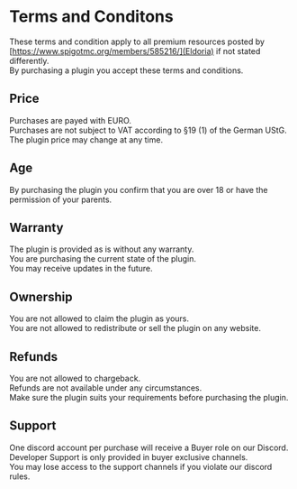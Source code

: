 # Terms and Conditons
These terms and condition apply to all premium resources posted by [https://www.spigotmc.org/members/585216/](Eldoria) if not stated differently.\
By purchasing a plugin you accept these terms and conditions.

## Price
Purchases are payed with EURO.\
Purchases are not subject to VAT according to §19 (1) of the German UStG.\
The plugin price may change at any time.

## Age
By purchasing the plugin you confirm that you are over 18 or have the permission of your parents.

## Warranty
The plugin is provided as is without any warranty.\
You are purchasing the current state of the plugin.\
You may receive updates in the future.

## Ownership
You are not allowed to claim the plugin as yours.\
You are not allowed to redistribute or sell the plugin on any website.

## Refunds
You are not allowed to chargeback.\
Refunds are not available under any circumstances.\
Make sure the plugin suits your requirements before purchasing the plugin.

## Support
One discord account per purchase will receive a Buyer role on our Discord.\
Developer Support is only provided in buyer exclusive channels.\
You may lose access to the support channels if you violate our discord rules.
